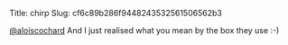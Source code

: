 Title: chirp
Slug: cf6c89b286f9448243532561506562b3

<a href="http://twitter.com/aloiscochard">@aloiscochard</a> And I just realised what you mean by the box they use :-)

